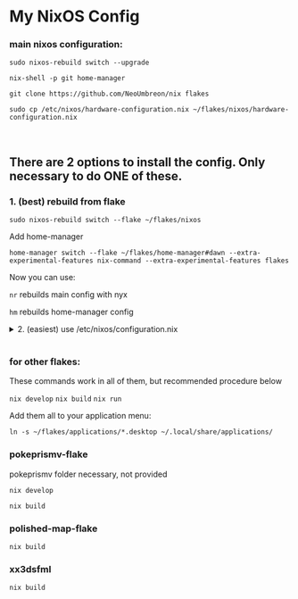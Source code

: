 # My NixOS Config

### main nixos configuration:

```
sudo nixos-rebuild switch --upgrade
```

```
nix-shell -p git home-manager
```

```
git clone https://github.com/NeoUmbreon/nix flakes
```

```
sudo cp /etc/nixos/hardware-configuration.nix ~/flakes/nixos/hardware-configuration.nix
```

<br/>

## There are 2 options to install the config. Only necessary to do ONE of these.

### 1. (best) rebuild from flake
```
sudo nixos-rebuild switch --flake ~/flakes/nixos
```

Add home-manager

```
home-manager switch --flake ~/flakes/home-manager#dawn --extra-experimental-features nix-command --extra-experimental-features flakes
```

Now you can use:

`nr` rebuilds main config with nyx

`hm` rebuilds home-manager config

<details>
<summary>
2. (easiest) use /etc/nixos/configuration.nix
</summary>

```
sudo cp /etc/nixos/configuration.nix /etc/nixos/configuration.nix.bak && sudo rm /etc/nixos/configuration.nix
```

```
sudo ln -s ~/flakes/nixos/configuration.nix /etc/nixos/configuration.nix
```

`sudo nixos-rebuild switch`

Add home-manager if you want after:

```
home-manager switch --flake ~/flakes/home-manager#dawn --extra-experimental-features nix-command --extra-experimental-features flakes
```

</details>

<br/>

### for other flakes:
These commands work in all of them, but recommended procedure below

`nix develop`
`nix build`
`nix run`

Add them all to your application menu:

```
ln -s ~/flakes/applications/*.desktop ~/.local/share/applications/
```

### pokeprismv-flake
pokeprismv folder necessary, not provided

```
nix develop
```

```
nix build
```

### polished-map-flake
```
nix build
```

### xx3dsfml
```
nix build
```
